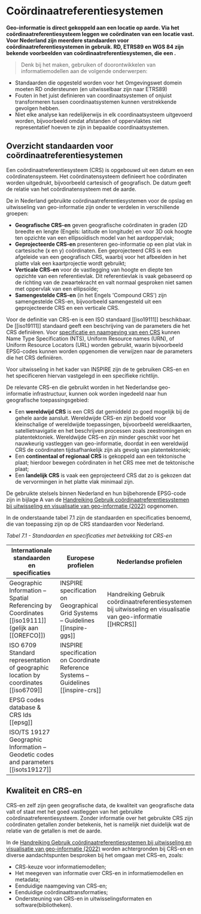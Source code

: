 # Coördinaatreferentiesystemen

**Geo-informatie is direct gekoppeld aan een locatie op aarde. Via het coördinaatreferentiesysteem leggen we coördinaten van een locatie vast. Voor Nederland zijn meerdere standaarden voor coördinaatreferentiesystemen in gebruik. RD, ETRS89 en WGS 84 zijn bekende voorbeelden van coördinaatreferentiesystemen, die een .**

> Denk bij het maken, gebruiken of doorontwikkelen van informatiemodellen aan de volgende onderwerpen:
- Standaarden die opgesteld worden voor het Omgevingswet domein moeten RD ondersteunen (en uitwisselbaar zijn naar ETRS89)
- Fouten in het juist definieren van coordinaatsystemen of onjuist transformeren tussen coordinaatsystemen kunnen verstrekkende gevolgen hebben. 
- Niet elke analyse kan redelijkerwijs in elk coordinaatsysteem uitgevoerd worden, bijvoorbeeld omdat afstanden of oppervlaktes niet representatief hoeven te zijn in bepaalde coordinaatsystemen.


## Overzicht standaarden voor coördinaatreferentiesystemen

Een coördinaatreferentiesysteem (CRS) is opgebouwd uit een datum en een coördinatensysteem. Het coördinatensysteem definieert hoe coördinaten worden uitgedrukt, bijvoorbeeld cartesisch of geografisch. De datum geeft de relatie van het coördinatensysteem met de aarde. 

De in Nederland gebruikte coördinaatreferentiesystemen voor de opslag en uitwisseling van geo-informatie zijn onder te verdelen in verschillende groepen:

* **Geografische CRS-en** geven geografische coördinaten in graden (2D breedte en lengte (Engels: latitude en longitude) en voor 3D ook hoogte ten opzichte van een ellipsoïdisch model van het aardoppervlak;
* **Geprojecteerde CRS-en** presenteren geo-informatie op een plat vlak in cartesische (x en y) coördinaten. Een geprojecteerd CRS is een afgeleide van een geografisch CRS, waarbij voor het afbeelden in het platte vlak een kaartprojectie wordt gebruikt;
* **Verticale CRS-en** voor de vastlegging van hoogte en diepte ten opzichte van een referentievlak. Dit referentievlak is vaak gebaseerd op de richting van de zwaartekracht en valt normaal gesproken niet samen met oppervlak van een ellipsoïde;
* **Samengestelde CRS-en** (in het Engels 'Compound CRS') zijn samengestelde CRS-en, bijvoorbeeld samengesteld uit een geprojecteerde CRS en een verticale CRS.

Voor de definitie van CRS-en is een ISO standaard [[iso19111]] beschikbaar. De [[iso19111]] standaard geeft een beschrijving van de parameters die het CRS definiëren. Voor [specificatie en naamgeving van een CRS](https://docs.geostandaarden.nl/crs/crs/#naamgeving-van-crs) kunnen Name Type Specification (NTS), Uniform Resource names (URN), of Uniform Resource Locators (URL) worden gebruikt, waarin bijvoorbeeld EPSG-codes kunnen worden opgenomen die verwijzen naar de parameters die het CRS definiëren.  

Voor uitwisseling in het kader van INSPIRE zijn de te gebruiken CRS-en en het specificeren hiervan vastgelegd in een specifieke richtlijn. 

De relevante CRS-en die gebruikt worden in het Nederlandse geo-informatie infrastructuur, kunnen ook worden ingedeeld naar hun geografische toepassingsgebied:
* Een **wereldwijd CRS** is een CRS dat gemiddeld zo goed mogelijk bij de gehele aarde aansluit. Wereldwijde CRS-en zijn bedoeld voor kleinschalige of wereldwijde toepassingen, bijvoorbeeld wereldkaarten, satellietnavigatie en het beschrijven processen zoals zeestromingen en platentektoniek. Wereldwijde CRS-en zijn minder geschikt voor het nauwkeurig vastleggen van geo-informatie, doordat in een wereldwijd CRS de coördinaten tijdsafhankelijk zijn als gevolg van platentektoniek;
* Een **continentaal of regionaal CRS** is gekoppeld aan een tektonische plaat; hierdoor bewegen coördinaten in het CRS mee met de tektonische plaat;
* Een **landelijk CRS** is vaak een geprojecteerd CRS dat zo is gekozen dat de vervormingen in het platte vlak minimaal zijn.

De gebruikte stelsels binnen Nederland en hun bijbehorende EPSG-code zijn in bijlage A van de [Handreiking Gebruik coördinaatreferentiesystemen bij uitwisseling en visualisatie van geo-informatie (2022)](https://docs.geostandaarden.nl/crs/crs/) opgenomen.

In de onderstaande tabel 7.1 zijn de standaarden en specificaties benoemd, die van toepassing zijn op de CRS standaarden voor Nederland.

*Tabel 7.1 - Standaarden en specificaties met betrekking tot CRS-en*

<table>
  <colgroup>
  <col style= "width: 34%;" >
  <col style= "width: 33%;" >
  <col style= "width: 33%;" >
   </colgroup>
  <thead>
    <tr>
      <th> Internationale standaarden en specificaties </th>
      <th> Europese profielen </th>
      <th> Nederlandse profielen </th>
    </tr>
  </thead>
  <tbody>
    <tr>
      <td>Geographic Information – Spatial Referencing by Coordinates [[iso19111]] (gelijk aan [[OREFCO]]) </td>
      <td>INSPIRE specification on Geographical Grid Systems – Guidelines [[inspire-ggs]] </td>
      <td>Handreiking Gebruik coördinaatreferentiesystemen bij uitwisseling en visualisatie van geo-informatie [[HRCRS]] </td>
    </tr>
    <tr>
      <td>ISO 6709 Standard representation of geographic location by coordinates [[iso6709]] </td>
      <td>INSPIRE specification on Coordinate Reference Systems – Guidelines [[inspire-crs]] </td>
      <td> </td>
     </tr>
    <tr>
      <td>EPSG codes database & CRS Ids [[epsg]] </td>
      <td> </td>
      <td> </td>
     </tr>
    <tr>
      <td>ISO/TS 19127 Geographic Information – Geodetic codes and parameters [[isots19127]] </td>
      <td> </td>
      <td> </td>
     </tr>
  </tbody>
</table>

## Kwaliteit en CRS-en

CRS-en zelf zijn geen geografische data, de kwaliteit van geografische data valt of staat met het goed vastleggen van het gebruikte coördinaatreferentiesysteem. Zonder informatie over het gebruikte CRS zijn coördinaten getallen zonder betekenis, het is namelijk niet duidelijk wat de relatie van de getallen is met de aarde.

In de [Handreiking Gebruik coördinaatreferentiesystemen bij uitwisseling en visualisatie van geo-informatie (2022)](https://docs.geostandaarden.nl/crs/crs/) worden achtergronden bij CRS-en en diverse aandachtspunten besproken bij het omgaan met CRS-en, zoals:

- CRS-keuze voor informatiemodellen;
- Het meegeven van informatie over CRS-en in informatiemodellen en metadata;
- Eenduidige naamgeving van CRS-en;
- Eenduidige coördinaattransformaties;
- Ondersteuning van CRS-en in uitwisselingsformaten en software(bibliotheken). 